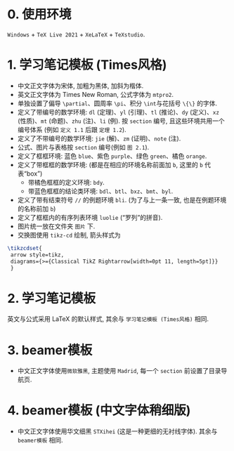 # 0. 使用环境

`Windows` + `TeX Live 2021` + `XeLaTeX` + `TeXstudio`.

# 1. 学习笔记模板 (Times风格)

- 中文正文字体为宋体, 加粗为黑体, 加斜为楷体. 
- 英文正文字体为 Times New Roman, 公式字体为 `mtpro2`.
- 单独设置了偏导 `\partial`、圆周率 `\pi`、积分 `\int`与花括号 `\{\}` 的字体. 
- 定义了带编号的数学环境: `dl` (定理)、`yl` (引理)、`tl` (推论)、`dy` (定义)、`xz` (性质)、`mt` (命题)、`zhu` (注)、`li` (例). 按 `section` 编号, 且这些环境共用一个编号体系 (例如 `定义 1.1` 后跟 `定理 1.2`).
- 定义了不带编号的数学环境: `jie` (解)、`zm` (证明)、`note` (注).
- 公式、图片与表格按 `section` 编号(例如 `图 2.1`).
- 定义了框框环境: 蓝色 `blue`、紫色 `purple`、绿色 `green`、橘色 `orange`.
- 定义了带框框的数学环境: (都是在相应的环境名称前面加 `b`, 这里的 `b` 代表“box”)
    - 带橘色框框的定义环境: `bdy`.
    - 带蓝色框框的结论类环境: `bdl`、`btl`、`bxz`、`bmt`、`byl`.
- 定义了带有结束符号 `//` 的例题环境 `bli`. (为了与上一条一致, 也是在例题环境的名称前加 `b`)
- 定义了框框内的有序列表环境 `luolie` (“罗列”的拼音). 
- 图片统一放在文件夹 `图片` 下.
- 交换图使用 `tikz-cd` 绘制, 箭头样式为
```tex
\tikzcdset{
 arrow style=tikz,
 diagrams={>={Classical TikZ Rightarrow[width=0pt 11, length=5pt]}}
 }
```

# 2. 学习笔记模板

英文与公式采用 LaTeX 的默认样式,  其余与 `学习笔记模板 (Times风格)` 相同.

# 3. beamer模板

- 中文正文字体使用`微软雅黑`, 主题使用 `Madrid`, 每一个 `section` 前设置了目录导航页.

# 4. beamer模板 (中文字体稍细版)

- 中文正文字体使用华文细黑 `STXihei` (这是一种更细的无衬线字体). 其余与 `beamer模板` 相同. 
